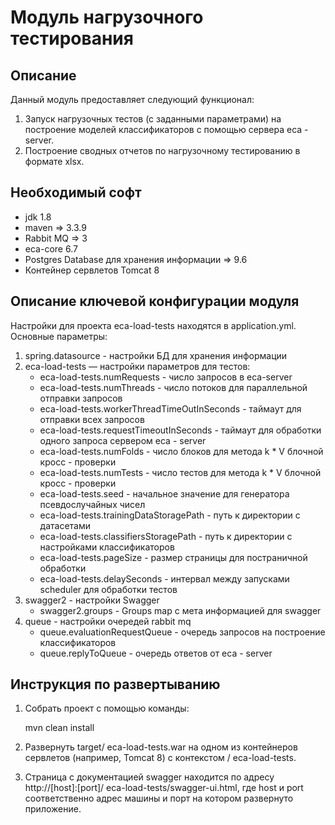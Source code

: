 Модуль нагрузочного тестирования
========================================

Описание
----------------------------------------
Данный модуль предоставляет следующий функционал:

1. Запуск нагрузочных тестов (с заданными параметрами) на построение моделей классификаторов с помощью сервера eca - server. 
2. Построение сводных отчетов по нагрузочному тестированию в формате xlsx.

Необходимый софт
----------------------------------------
* jdk 1.8
* maven => 3.3.9
* Rabbit MQ => 3
* eca-core 6.7
* Postgres Database для хранения информации => 9.6
* Контейнер сервлетов Tomcat 8

Описание ключевой конфигурации модуля
----------------------------------------
Настройки для проекта eca-load-tests находятся в application.yml. Основные параметры:
1) spring.datasource - настройки БД для хранения информации
2) eca-load-tests — настройки параметров для тестов:
   * eca-load-tests.numRequests - число запросов в eca-server
   * eca-load-tests.numThreads - число потоков для параллельной отправки запросов
   * eca-load-tests.workerThreadTimeOutInSeconds - таймаут для отправки всех запросов
   * eca-load-tests.requestTimeoutInSeconds - таймаут для обработки одного запроса сервером eca - server
   * eca-load-tests.numFolds -  число блоков для метода k * V блочной кросс - проверки
   * eca-load-tests.numTests - число тестов для метода k * V блочной кросс - проверки
   * eca-load-tests.seed - начальное значение для генератора псевдослучайных чисел
   * eca-load-tests.trainingDataStoragePath - путь к директории с датасетами
   * eca-load-tests.classifiersStoragePath - путь к директории с настройками классификаторов
   * eca-load-tests.pageSize - размер страницы для постраничной обработки
   * eca-load-tests.delaySeconds - интервал между запусками scheduler для обработки тестов
3) swagger2 - настройки Swagger
   * swagger2.groups - Groups map с мета информацией для swagger
4) queue - настройки очередей rabbit mq
   * queue.evaluationRequestQueue - очередь запросов на построение классификаторов
   * queue.replyToQueue - очередь ответов от eca - server

Инструкция по развертыванию
----------------------------------------

1. Собрать проект с помощью команды:
    
   mvn clean install
    
2. Развернуть target/ eca-load-tests.war на одном из контейнеров сервлетов (например, Tomcat 8) с контекстом / eca-load-tests.
         
3. Страница с документацией swagger находится по адресу http://[host]:[port]/ eca-load-tests/swagger-ui.html, где host и port
соответственно адрес машины и порт на котором развернуто приложение.